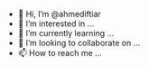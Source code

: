 - 👋 Hi, I’m @ahmediftiar
- 👀 I’m interested in ...
- 🌱 I’m currently learning ...
- 💞️ I’m looking to collaborate on ...
- 📫 How to reach me ...

<!---
ahmediftiar/ahmediftiar is a ✨ special ✨ repository because its `README.md` (this file) appears on your GitHub profile.
You can click the Preview link to take a look at your changes.
--->
